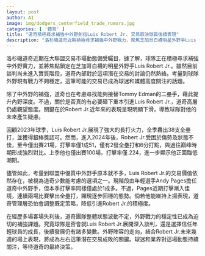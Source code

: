```yaml
---
layout: post
author: AI
image: img/dodgers_centerfield_trade_rumors.jpg
categories: [ '體育' ]
title: "道奇積極尋求補強中外野劍指Luis Robert Jr. 交易取決球員後續表現"
description: "洛杉磯道奇近期積極尋求補強中外野戰力，聚焦芝加哥白襪明星外野手Luis Robert Jr.，同時評估內野深度調整。儘管Robert Jr.近況低迷，聯盟中外野手供給稀缺使其交易價值依然存在。道奇是否出手，將視Andy Pages等年輕選手表現及Robert Jr.未來幾週狀態發展而定，球隊外野布局變數仍多，相關動態備受矚目。"
---
```

洛杉磯道奇近期在大聯盟交易市場動態備受矚目，據了解，球隊正在積極尋求補強中外野實力，並將焦點鎖定在芝加哥白襪的明星外野手Luis Robert Jr.。雖然目前談判尚未進入實質階段，道奇內部對於這項潛在交易的討論仍然熱絡。考量到球隊外野現有戰力不夠穩定，這筆可能的交易已成為球迷和媒體高度關注的話題。

除了中外野的補強，道奇也在考慮尋找能夠接替Tommy Edman的二壘手，藉此提升內野深度。不過，關於是否真的有必要砸下重本引進Luis Robert Jr.，道奇高層仍處觀望態度。關鍵在於Robert Jr.近年來的表現呈現明顯下滑，導致球隊對他的未來產生疑慮。

回顧2023年球季，Luis Robert Jr.展現了強大的長打火力，全季轟出38支全壘打，並獲得銀棒獎認可。然而，進入2024年後，Robert Jr.受困於傷勢及狀態不佳，至今僅出賽21場，打擊率僅1成51，僅有2發全壘打和6分打點，與過往巔峰時期形成強烈對比。上季他也僅出賽100場，打擊率僅.224，進一步顯示他正面臨低潮期。

儘管如此，考量到聯盟中優質中外野手原本就不多，Luis Robert Jr.的交易價值依然存在，被視為道奇少數能考慮的選項之一。現階段由年輕選手Andy Pages擔任道奇中外野手，但本季打擊率同樣僅處於1成多。不過，Pages近期打擊漸入佳境，連續兩場比賽擊出全壘打，顯現逐步回穩的態勢。倘若他能維持上揚表現，道奇管理層恐怕會調整既定策略，降低引進Robert Jr.的積極度。

在經歷多場客場失利後，道奇團隊整體狀態波動不定，外野戰力的穩定性已成為迫切的補強課題。究竟球隊是否會就Luis Robert Jr.展開深入談判，還是選擇信任年輕球員的成長，後續發展仍有諸多變數。外野陣容的走向，結合Robert Jr.未來幾週的場上表現，將成為左右這筆潛在交易成敗的關鍵。球迷和業界對這場動態持續關注，等待道奇的最終決策。